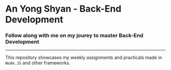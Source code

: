 # An Yong Shyan - Back-End Development

### Follow along with me on my jourey to master Back-End Development
---
This repository showcases my weekly assignments and practicals made in `Node.JS` and other frameworks.